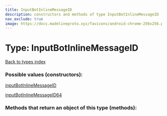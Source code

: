 ```yaml
---
title: InputBotInlineMessageID
description: constructors and methods of type InputBotInlineMessageID
nav_exclude: true
image: https://docs.madelineproto.xyz/favicons/android-chrome-256x256.png
---
```

# Type: InputBotInlineMessageID
[Back to types index](index.html)



### Possible values (constructors):

[inputBotInlineMessageID](/API_docs/constructors/inputBotInlineMessageID.html)  

[inputBotInlineMessageID64](/API_docs/constructors/inputBotInlineMessageID64.html)  



### Methods that return an object of this type (methods):



